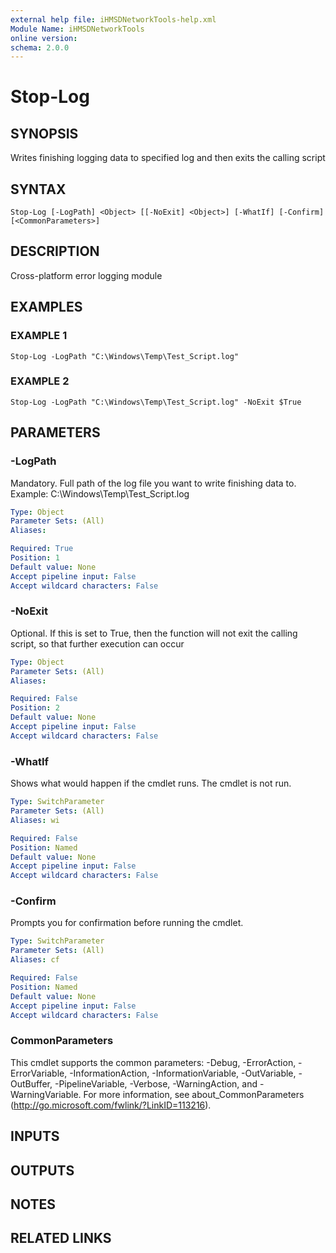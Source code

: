 ```yaml
---
external help file: iHMSDNetworkTools-help.xml
Module Name: iHMSDNetworkTools
online version:
schema: 2.0.0
---
```


# Stop-Log

## SYNOPSIS
Writes finishing logging data to specified log and then exits the calling script

## SYNTAX

```
Stop-Log [-LogPath] <Object> [[-NoExit] <Object>] [-WhatIf] [-Confirm] [<CommonParameters>]
```

## DESCRIPTION
Cross-platform error logging module

## EXAMPLES

### EXAMPLE 1
```
Stop-Log -LogPath "C:\Windows\Temp\Test_Script.log"
```

### EXAMPLE 2
```
Stop-Log -LogPath "C:\Windows\Temp\Test_Script.log" -NoExit $True
```

## PARAMETERS

### -LogPath
Mandatory.
Full path of the log file you want to write finishing data to.
Example: C:\Windows\Temp\Test_Script.log

```yaml
Type: Object
Parameter Sets: (All)
Aliases:

Required: True
Position: 1
Default value: None
Accept pipeline input: False
Accept wildcard characters: False
```

### -NoExit
Optional.
If this is set to True, then the function will not exit the calling script, so that further execution can occur

```yaml
Type: Object
Parameter Sets: (All)
Aliases:

Required: False
Position: 2
Default value: None
Accept pipeline input: False
Accept wildcard characters: False
```

### -WhatIf
Shows what would happen if the cmdlet runs.
The cmdlet is not run.

```yaml
Type: SwitchParameter
Parameter Sets: (All)
Aliases: wi

Required: False
Position: Named
Default value: None
Accept pipeline input: False
Accept wildcard characters: False
```

### -Confirm
Prompts you for confirmation before running the cmdlet.

```yaml
Type: SwitchParameter
Parameter Sets: (All)
Aliases: cf

Required: False
Position: Named
Default value: None
Accept pipeline input: False
Accept wildcard characters: False
```

### CommonParameters
This cmdlet supports the common parameters: -Debug, -ErrorAction, -ErrorVariable, -InformationAction, -InformationVariable, -OutVariable, -OutBuffer, -PipelineVariable, -Verbose, -WarningAction, and -WarningVariable.
For more information, see about_CommonParameters (http://go.microsoft.com/fwlink/?LinkID=113216).

## INPUTS

## OUTPUTS

## NOTES

## RELATED LINKS
